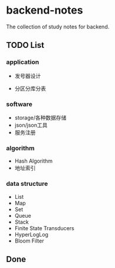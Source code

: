 # backend-notes
The collection of study notes for backend.



## TODO List

### application
+ 发号器设计
* 分区分库分表

### software
* storage/各种数据存储
* json/json工具
* 服务注册

### algorithm
* Hash Algorithm
* 地址索引

### data structure
+ List
+ Map
+ Set
+ Queue
+ Stack
+ Finite State Transducers
+ HyperLogLog
+ Bloom Filter



## Done

